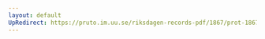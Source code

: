 ```yaml
---
layout: default
UpRedirect: https://pruto.im.uu.se/riksdagen-records-pdf/1867/prot-1867--ak--223/prot-1867--ak--223_012.pdf
---
```

